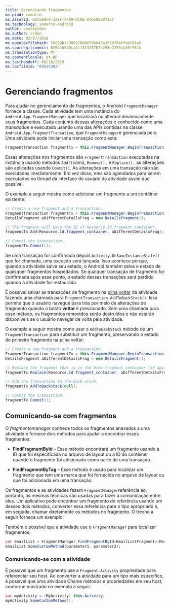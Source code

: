 ```yaml
---
title: Gerenciando fragmentos
ms.prod: xamarin
ms.assetid: 02C5E8F0-32EF-4FD9-DC8B-04650E20722C
ms.technology: xamarin-android
author: conceptdev
ms.author: crdun
ms.date: 02/07/2018
ms.openlocfilehash: 5b829b1c38007bbb070b643a355d70bffaef01a5
ms.sourcegitcommit: 6264fb540ca1f131328707e295e7259cb10f95fb
ms.translationtype: MT
ms.contentlocale: pt-BR
ms.lasthandoff: 08/16/2019
ms.locfileid: "69524303"
---
```

# <a name="managing-fragments"></a>Gerenciando fragmentos

Para ajudar no gerenciamento de fragmentos, o Android `FragmentManager` fornece a classe. Cada atividade tem uma instância do `Android.App.FragmentManager` que localizará ou alterará dinamicamente seus fragmentos. Cada conjunto dessas alterações é conhecido como uma *transação*e é executado usando uma das APIs contidas na classe `Android.App.FragmentTransation`, que `FragmentManager`é gerenciada pelo. Uma atividade pode iniciar uma transação como esta:

```csharp
FragmentTransaction fragmentTx = this.FragmentManager.BeginTransaction();
```

Essas alterações nos fragmentos são `FragmentTransaction` executadas na instância usando métodos `Add()`como, `Remove(),` e `Replace().` as alterações são aplicadas usando `Commit()`. As alterações em uma transação não são executadas imediatamente.
Em vez disso, eles são agendados para serem executados no thread da interface do usuário da atividade assim que possível.

O exemplo a seguir mostra como adicionar um fragmento a um contêiner existente:

```csharp
// Create a new fragment and a transaction.
FragmentTransaction fragmentTx = this.FragmentManager.BeginTransaction();
DetailsFragment aDifferentDetailsFrag = new DetailsFragment();

// The fragment will have the ID of Resource.Id.fragment_container.
fragmentTx.Add(Resource.Id.fragment_container, aDifferentDetailsFrag);

// Commit the transaction.
fragmentTx.Commit();
```

Se uma transação for confirmada depois `Activity.OnSaveInstanceState()` que for chamada, uma exceção será lançada. Isso acontece porque, quando a atividade salva seu estado, o Android também salva o estado de quaisquer fragmentos hospedados. Se qualquer transação de fragmento for confirmada após esse ponto, o estado dessas transações será perdido quando a atividade for restaurada.

É possível salvar as transações de fragmento na [pilha voltar](https://developer.android.com/guide/topics/fundamentals/tasks-and-back-stack.html) da atividade fazendo uma chamada para `FragmentTransaction.AddToBackStack()`. Isso permite que o usuário navegue para trás por meio de alterações de fragmento quando o botão **voltar** é pressionado. Sem uma chamada para esse método, os fragmentos removidos serão destruídos e não estarão disponíveis se o usuário navegar de volta pela atividade.

O exemplo a seguir mostra como usar o `AddToBackStack` método de um `FragmentTransaction` para substituir um fragmento, preservando o estado do primeiro fragmento na pilha voltar:

```csharp
// Create a new fragment and a transaction.
FragmentTransaction fragmentTx = this.FragmentManager.BeginTransaction();
DetailsFragment aDifferentDetailsFrag = new DetailsFragment();

// Replace the fragment that is in the View fragment_container (if applicable).
fragmentTx.Replace(Resource.Id.fragment_container, aDifferentDetailsFrag);

// Add the transaction to the back stack.
fragmentTx.AddToBackStack(null);

// Commit the transaction.
fragmentTx.Commit();
```


## <a name="communicating-with-fragments"></a>Comunicando-se com fragmentos

O *fragmentomanager* conhece todos os fragmentos anexados a uma atividade e fornece dois métodos para ajudar a encontrar esses fragmentos:

- **FindFragmentById** &ndash; Esse método encontrará um fragmento usando a ID que foi especificada no arquivo de layout ou a ID do contêiner quando o fragmento foi adicionado como parte de uma transação.

- **FindFragmentByTag** &ndash; Esse método é usado para localizar um fragmento que tem uma marca que foi fornecida no arquivo de layout ou que foi adicionada em uma transação.

Os fragmentos e as atividades fazem `FragmentManager`referência ao, portanto, as mesmas técnicas são usadas para fazer a comunicação entre eles. Um aplicativo pode encontrar um fragmento de referência usando um desses dois métodos, converter essa referência para o tipo apropriado e, em seguida, chamar diretamente os métodos no fragmento. O trecho a seguir fornece um exemplo:

Também é possível que a atividade use o `FragmentManager` para localizar fragmentos:

```csharp
var emailList = FragmentManager.FindFragmentById<EmailListFragment>(Resource.Id.email_list_fragment);
emailList.SomeCustomMethod(parameter1, parameter2);
```


### <a name="communicating-with-the-activity"></a>Comunicando-se com a atividade

É possível que um fragmento use a `Fragment.Activity` propriedade para referenciar seu host. Ao converter a atividade para um tipo mais específico, é possível que uma atividade Chame métodos e propriedades em seu host, conforme mostrado no exemplo a seguir:

```csharp
var myActivity = (MyActivity) this.Activity;
myActivity.SomeCustomMethod();
```
